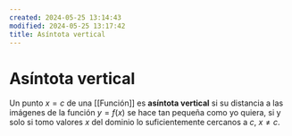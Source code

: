 ```yaml
---
created: 2024-05-25 13:14:43
modified: 2024-05-25 13:17:42
title: Asíntota vertical
---
```


# Asíntota vertical

Un punto $x = c$ de una [[Función]] es **asíntota vertical** si su distancia a las imágenes de la función $y = f(x)$ se hace tan pequeña como yo quiera, si y solo si tomo valores $x$ del dominio lo suficientemente cercanos a $c$, $x \neq c$.
